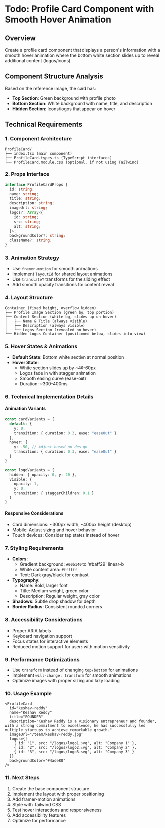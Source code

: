 # Todo: Profile Card Component with Smooth Hover Animation

## Overview
Create a profile card component that displays a person's information with a smooth hover animation where the bottom white section slides up to reveal additional content (logos/icons).

## Component Structure Analysis
Based on the reference image, the card has:
- **Top Section**: Green background with profile photo
- **Bottom Section**: White background with name, title, and description
- **Hidden Section**: Icons/logos that appear on hover

## Technical Requirements

### 1. Component Architecture
```
ProfileCard/
├── index.tsx (main component)
├── ProfileCard.types.ts (TypeScript interfaces)
└── ProfileCard.module.css (optional, if not using Tailwind)
```

### 2. Props Interface
```typescript
interface ProfileCardProps {
  id: string;
  name: string;
  title: string;
  description: string;
  imageUrl: string;
  logos?: Array<{
    id: string;
    src: string;
    alt: string;
  }>;
  backgroundColor?: string;
  className?: string;
}
```

### 3. Animation Strategy
- Use `framer-motion` for smooth animations
- Implement `layoutId` for shared layout animations
- Use `translateY` transforms for the sliding effect
- Add smooth opacity transitions for content reveal

### 4. Layout Structure
```
Container (fixed height, overflow hidden)
├── Profile Image Section (green bg, top portion)
├── Content Section (white bg, slides up on hover)
│   ├── Name & Title (always visible)
│   ├── Description (always visible)
│   └── Logos Section (revealed on hover)
└── Hidden Logos Container (positioned below, slides into view)
```

### 5. Hover States & Animations
- **Default State**: Bottom white section at normal position
- **Hover State**: 
  - White section slides up by ~40-60px
  - Logos fade in with stagger animation
  - Smooth easing curve (ease-out)
  - Duration: ~300-400ms

### 6. Technical Implementation Details

#### Animation Variants
```typescript
const cardVariants = {
  default: {
    y: 0,
    transition: { duration: 0.3, ease: "easeOut" }
  },
  hover: {
    y: -50, // Adjust based on design
    transition: { duration: 0.3, ease: "easeOut" }
  }
}

const logoVariants = {
  hidden: { opacity: 0, y: 20 },
  visible: { 
    opacity: 1, 
    y: 0,
    transition: { staggerChildren: 0.1 }
  }
}
```

#### Responsive Considerations
- Card dimensions: ~300px width, ~400px height (desktop)
- Mobile: Adjust sizing and hover behavior
- Touch devices: Consider tap states instead of hover

### 7. Styling Requirements
- **Colors**: 
  - Gradient background: `#00b140` to '#baff29' linear-b
  - White content area: `#ffffff`
  - Text: Dark gray/black for contrast
- **Typography**: 
  - Name: Bold, larger font
  - Title: Medium weight, green color
  - Description: Regular weight, gray color
- **Shadows**: Subtle drop shadow for depth
- **Border Radius**: Consistent rounded corners

### 8. Accessibility Considerations
- Proper ARIA labels
- Keyboard navigation support
- Focus states for interactive elements
- Reduced motion support for users with motion sensitivity

### 9. Performance Optimizations
- Use `transform` instead of changing `top/bottom` for animations
- Implement `will-change: transform` for smooth animations
- Optimize images with proper sizing and lazy loading

### 10. Usage Example
```tsx
<ProfileCard
  id="keshav-reddy"
  name="Keshav Reddy"
  title="FOUNDER"
  description="Keshav Reddy is a visionary entrepreneur and founder, with a strong commitment to excellence, he has successfully led multiple startups to achieve remarkable growth."
  imageUrl="/team/keshav-reddy.jpg"
  logos={[
    { id: "1", src: "/logos/logo1.svg", alt: "Company 1" },
    { id: "2", src: "/logos/logo2.svg", alt: "Company 2" },
    { id: "3", src: "/logos/logo3.svg", alt: "Company 3" }
  ]}
  backgroundColor="#4ade80"
/>
```

### 11. Next Steps
1. Create the base component structure
2. Implement the layout with proper positioning
3. Add framer-motion animations
4. Style with Tailwind CSS
5. Test hover interactions and responsiveness
6. Add accessibility features
7. Optimize for performance
